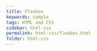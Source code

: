 ```yaml
---
title: Flexbox
keywords: sample
tags: HTML and CSS
sidebar: html-css
permalink: html-css/flexbox.html
folder: html-css
---
```

